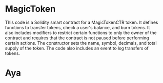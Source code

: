 # MagicToken

This code is a Solidity smart contract for a MagicTokenCTR token. It defines functions to transfer tokens, check a user's balance, and burn tokens. It also includes modifiers to restrict certain functions to only the owner of the contract and requires that the contract is not paused before performing certain actions. The constructor sets the name, symbol, decimals, and total supply of the token. The code also includes an event to log transfers of tokens.

# Aya
